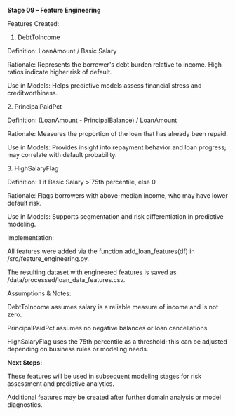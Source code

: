 **Stage 09 – Feature Engineering**



Features Created:



1. DebtToIncome



Definition: LoanAmount / Basic Salary



Rationale: Represents the borrower's debt burden relative to income. High ratios indicate higher risk of default.



Use in Models: Helps predictive models assess financial stress and creditworthiness.



2\. PrincipalPaidPct



Definition: (LoanAmount - PrincipalBalance) / LoanAmount



Rationale: Measures the proportion of the loan that has already been repaid.



Use in Models: Provides insight into repayment behavior and loan progress; may correlate with default probability.



3\. HighSalaryFlag



Definition: 1 if Basic Salary > 75th percentile, else 0



Rationale: Flags borrowers with above-median income, who may have lower default risk.



Use in Models: Supports segmentation and risk differentiation in predictive modeling.



Implementation:



All features were added via the function add\_loan\_features(df) in /src/feature\_engineering.py.



The resulting dataset with engineered features is saved as /data/processed/loan\_data\_features.csv.



Assumptions \& Notes:



DebtToIncome assumes salary is a reliable measure of income and is not zero.



PrincipalPaidPct assumes no negative balances or loan cancellations.



HighSalaryFlag uses the 75th percentile as a threshold; this can be adjusted depending on business rules or modeling needs.



**Next Steps:**



These features will be used in subsequent modeling stages for risk assessment and predictive analytics.



Additional features may be created after further domain analysis or model diagnostics.

